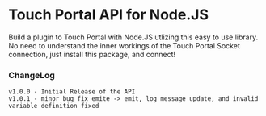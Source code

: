 # Touch Portal API for Node.JS

Build a plugin to Touch Portal with Node.JS utlizing this easy to use library.  No need to understand the inner workings of the Touch Portal Socket connection, just install this package, and connect!

### ChangeLog
```
v1.0.0 - Initial Release of the API
v1.0.1 - minor bug fix emite -> emit, log message update, and invalid variable definition fixed
```
